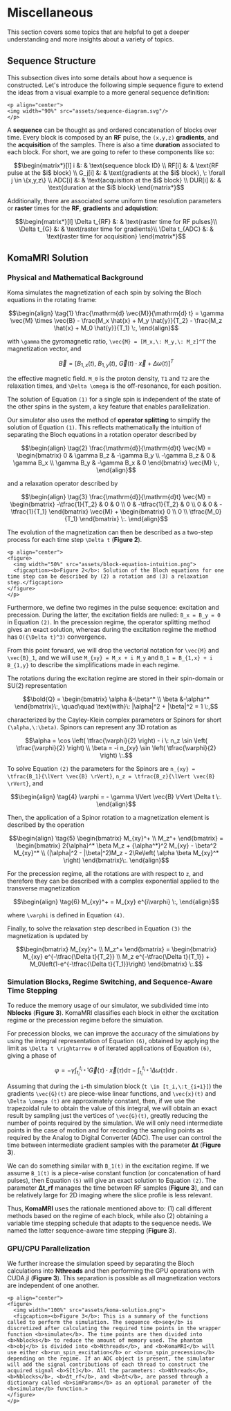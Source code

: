 # Miscellaneous

This section covers some topics that are helpful to get a deeper understanding and more insights about a variety of topics.

## Sequence Structure

This subsection dives into some details about how a sequence is constructed. Let's introduce the following simple sequence figure to extend the ideas from a visual example to a more general sequence definition:

```@raw html
<p align="center">
<img width="90%" src="assets/sequence-diagram.svg"/>
</p>
```

A **sequence** can be thought as and ordered concatenation of blocks over time. Every block is composed by an **RF** pulse, the ``(x,y,z)`` **gradients**,  and the **acquisition** of the samples. There is also a time **duration** associated to each block. For short, we are going to refer to these components like so:

```math
\begin{matrix*}[l]
i          &: & \text{sequence block ID} \\
RF[i]      &: & \text{RF pulse at the $i$ block} \\
G_j[i]     &: & \text{gradients at the $i$ block}, \: \forall j \in \{x,y,z\} \\
ADC[i]     &: & \text{acquisition at the $i$ block} \\
DUR[i]     &: & \text{duration at the $i$ block}
\end{matrix*}
```

Additionally, there are associated some uniform time resolution parameters or **raster** times for the **RF**, **gradients** and **adquistion**:

```math
\begin{matrix*}[l]
\Delta t_{RF}   &: & \text{raster time for RF pulses}\\
\Delta t_{G}    &: & \text{raster time for gradients}\\
\Delta t_{ADC}  &: & \text{raster time for acquisition}
\end{matrix*}
```

## KomaMRI Solution

### Physical and Mathematical Background

Koma simulates the magnetization of each spin by solving the Bloch equations in the rotating frame:
```math
\begin{align} \tag{1}

\frac{\mathrm{d} \vec{M}}{\mathrm{d} t} =
  \gamma \vec{M} \times \vec{B}
- \frac{M_x \hat{x} + M_y \hat{y}}{T_2}
- \frac{M_z \hat{x} + M_0 \hat{y}}{T_1} \:,

\end{align}
```

with ``\gamma`` the gyromagnetic ratio, ``\vec{M} = [M_x,\: M_y,\: M_z]^T`` the magnetization vector, and
```math
\vec{B} = [B_{1,x}(t),\: B_{1,y}(t),\: \vec{G}(t) \cdot \vec{x} + \Delta \omega(t)]^T
```

the effective magnetic field. ``M_0`` is the proton density, ``T1`` and ``T2`` are the relaxation times, and ``\Delta \omega`` is the off-resonance, for each position.

The solution of Equation `(1)` for a single spin is independent of the state of the other spins in the system, a key feature that enables parallelization.

Our simulator also uses the method of **operator splitting** to simplify the solution of Equation `(1)`. This reflects mathematically the intuition of separating the Bloch equations in a rotation operator described by
```math
\begin{align} \tag{2}

\frac{\mathrm{d}}{\mathrm{d}t} \vec{M} =
\begin{bmatrix}
 0          &  \gamma B_z & -\gamma B_y \\
-\gamma B_z &  0          &  \gamma B_x \\
 \gamma B_y & -\gamma B_x &  0
\end{bmatrix}
\vec{M} \:,

\end{align}
```

and a relaxation operator described by
```math
\begin{align} \tag{3}

\frac{\mathrm{d}}{\mathrm{d}t} \vec{M} =
\begin{bmatrix}
-\tfrac{1}{T_2} & 0 & 0 \\
0 & -\tfrac{1}{T_2} & 0 \\
0 & 0 & -\tfrac{1}{T_1}
\end{bmatrix}
\vec{M}
+
\begin{bmatrix}
0 \\
0 \\
\tfrac{M_0}{T_1}
\end{bmatrix} \:.

\end{align}
```

The evolution of the magnetization can then be described as a two-step process for each time step ``\Delta t`` (**Figure 2**).
```@raw html
<p align="center">
<figure>
  <img width="50%" src="assets/block-equation-intuition.png">
  <figcaption><b>Figure 2</b>: Solution of the Bloch equations for one time step can be described by (2) a rotation and (3) a relaxation step.</figcaption>
</figure>
</p>
```

Furthermore, we define two regimes in the pulse sequence: excitation and precession. During the latter, the excitation fields are nulled: ``B_x = B_y = 0`` in Equation `(2)`. In the precession regime, the operator splitting method gives an exact solution, whereas during the excitation regime the method has ``O({\Delta t}^3)`` convergence.

From this point forward, we will drop the vectorial notation for ``\vec{M}`` and ``\vec{B}_1``, and we will use ``M_{xy} = M_x + i M_y`` and ``B_1 = B_{1,x} + i B_{1,y}`` to describe the simplifications made in each regime.

The rotations during the excitation regime are stored in their spin-domain or SU(2) representation
```math
\bold{Q} =
\begin{bmatrix}
\alpha &-\beta^* \\
\beta  &-\alpha^*
\end{bmatrix}\:, \quad\quad
\text{with}\:
|\alpha|^2 + |\beta|^2 = 1 \:,
```

characterized by the Cayley-Klein complex parameters or Spinors for short ``(\alpha,\:\beta)``. Spinors can represent any 3D
rotation as
```math
\alpha = \cos \left( \tfrac{\varphi}{2} \right)  - i \: n_z \sin \left( \tfrac{\varphi}{2} \right) \\
\beta = -i n_{xy} \sin \left( \tfrac{\varphi}{2} \right) \:.
```

To solve Equation `(2)` the parameters for the Spinors are ``n_{xy} = \tfrac{B_1}{\lVert \vec{B} \rVert}``, ``n_z = \tfrac{B_z}{\lVert \vec{B} \rVert}``, and
```math
\begin{align} \tag{4}

\varphi = - \gamma \lVert \vec{B} \rVert \Delta t \:.

\end{align}
```

Then, the application of a Spinor rotation to a magnetization element is described by the operation
```math
\begin{align} \tag{5}

\begin{bmatrix}
M_{xy}^+ \\
M_z^+
\end{bmatrix} = 
\begin{bmatrix}
2{\alpha}^* \beta M_z + {\alpha^*}^2 M_{xy} - \beta^2 M_{xy}^* \\
(|\alpha|^2 - |\beta|^2)M_z - 2\Re\left( \alpha \beta M_{xy}^* \right)
\end{bmatrix}\:.

\end{align}
```

For the precession regime, all the rotations are with respect to ``z``, and therefore they can be described with a complex exponential applied to the transverse magnetization
```math
\begin{align} \tag{6}

M_{xy}^+ = M_{xy} e^{i\varphi} \:,

\end{align}
```
where ``\varphi`` is defined in Equation `(4)`.

Finally, to solve the relaxation step described in Equation `(3)` the magnetization is updated by
```math
\begin{bmatrix}
M_{xy}^+ \\
M_z^+
\end{bmatrix} =
\begin{bmatrix}
M_{xy} e^{-\tfrac{\Delta t}{T_2}} \\
M_z e^{-\tfrac{\Delta t}{T_1}} + M_0\left(1-e^{-\tfrac{\Delta t}{T_1}}\right)
\end{bmatrix} \:.
```

### Simulation Blocks, Regime Switching, and Sequence-Aware Time Stepping

To reduce the memory usage of our simulator, we subdivided time into **Nblocks** (**Figure 3**). KomaMRI classifies each block in either the excitation regime or the precession regime before the simulation.

For precession blocks, we can improve the accuracy of the simulations by using the integral representation of Equation `(6)`, obtained by applying the limit as ``\Delta t \rightarrow 0`` of iterated applications of Equation `(6)`, giving a phase of
```math
\varphi = - \gamma \int_{t_i}^{t_{i+1}} \vec{G}(\tau) \cdot \vec{x}(\tau)  \mathrm{d}\tau - \int_{t_i}^{t_{i+1}} \Delta \omega(\tau)  \mathrm{d}\tau \:.
```

Assuming that during the ``i``-th simulation block (``t \in [t_i,\:t_{i+1}]``) the gradients ``\vec{G}(t)`` are piece-wise linear functions, and ``\vec{x}(t)`` and ``\Delta \omega (t)`` are approximately constant, then, if we use the trapezoidal rule to obtain the value of this integral, we will obtain an exact result by sampling just the vertices of ``\vec{G}(t)``, greatly reducing the number of points required by the simulation. We will only need intermediate points in the case of motion and for recording the sampling points as required by the Analog to Digital Converter (ADC). The user can control the time between intermediate gradient samples with
the parameter **Δt** (**Figure 3**).

We can do something similar with ``B_1(t)`` in the excitation regime. If we assume ``B_1(t)`` is a piece-wise constant function (or concatenation of hard pulses), then Equation `(5)` will give an exact solution to Equation `(2)`. The parameter **Δt_rf** manages the time between RF samples (**Figure 3**), and can be relatively large for 2D imaging where the slice profile is less relevant.

Thus, **KomaMRI** uses the rationale mentioned above to: (1) call different methods based on the regime of each block, while also (2) obtaining a variable time stepping schedule that adapts to the sequence needs. We named the latter sequence-aware time stepping (**Figure 3**).




### GPU/CPU Parallelization

We further increase the simulation speed by separating the Bloch calculations into **Nthreads** and then performing the GPU operations with CUDA.jl (**Figure 3**). This separation is possible as all magnetization vectors are independent of one another.

```@raw html
<p align="center">
<figure>
  <img width="100%" src="assets/koma-solution.png">
  <figcaption><b>Figure 3</b>: This is a summary of the functions called to perform the simulation. The sequence <b>seq</b> is discretized after calculating the required time points in the wrapper function <b>simulate</b>. The time points are then divided into <b>Nblocks</b> to reduce the amount of memory used. The phantom <b>obj</b> is divided into <b>Nthreads</b>, and <b>KomaMRI</b> will use either <b>run_spin_excitation</b> or <b>run_spin_precession</b> depending on the regime. If an ADC object is present, the simulator will add the signal contributions of each thread to construct the acquired signal <b>S[t]</b>. All the parameters: <b>Nthreads</b>, <b>Nblocks</b>, <b>Δt_rf</b>, and <b>Δt</b>, are passed through a dictionary called <b>simParams</b> as an optional parameter of the <b>simulate</b> function.>
</figure>
</p>
```
